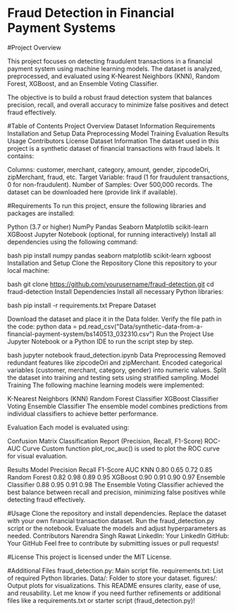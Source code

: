 # Fraud Detection in Financial Payment Systems

#Project Overview

This project focuses on detecting fraudulent transactions in a financial payment system using machine learning models. The dataset is analyzed, preprocessed, and evaluated using K-Nearest Neighbors (KNN), Random Forest, XGBoost, and an Ensemble Voting Classifier.

The objective is to build a robust fraud detection system that balances precision, recall, and overall accuracy to minimize false positives and detect fraud effectively.


#Table of Contents
Project Overview
Dataset Information
Requirements
Installation and Setup
Data Preprocessing
Model Training
Evaluation
Results
Usage
Contributors
License
Dataset Information
The dataset used in this project is a synthetic dataset of financial transactions with fraud labels. It contains:

Columns: customer, merchant, category, amount, gender, zipcodeOri, zipMerchant, fraud, etc.
Target Variable: fraud (1 for fraudulent transactions, 0 for non-fraudulent).
Number of Samples: Over 500,000 records.
The dataset can be downloaded here (provide link if available).

#Requirements
To run this project, ensure the following libraries and packages are installed:

Python (3.7 or higher)
NumPy
Pandas
Seaborn
Matplotlib
scikit-learn
XGBoost
Jupyter Notebook (optional, for running interactively)
Install all dependencies using the following command:

bash
pip install numpy pandas seaborn matplotlib scikit-learn xgboost
Installation and Setup
Clone the Repository
Clone this repository to your local machine:

bash
git clone https://github.com/yourusername/fraud-detection.git
cd fraud-detection
Install Dependencies
Install all necessary Python libraries:

bash
pip install -r requirements.txt
Prepare Dataset

Download the dataset and place it in the Data folder.
Verify the file path in the code:
python
data = pd.read_csv("Data/synthetic-data-from-a-financial-payment-system/bs140513_032310.csv")
Run the Project
Use Jupyter Notebook or a Python IDE to run the script step by step.

bash
jupyter notebook fraud_detection.ipynb
Data Preprocessing
Removed redundant features like zipcodeOri and zipMerchant.
Encoded categorical variables (customer, merchant, category, gender) into numeric values.
Split the dataset into training and testing sets using stratified sampling.
Model Training
The following machine learning models were implemented:

K-Nearest Neighbors (KNN)
Random Forest Classifier
XGBoost Classifier
Voting Ensemble Classifier
The ensemble model combines predictions from individual classifiers to achieve better performance.

Evaluation
Each model is evaluated using:

Confusion Matrix
Classification Report (Precision, Recall, F1-Score)
ROC-AUC Curve
Custom function plot_roc_auc() is used to plot the ROC curve for visual evaluation.

Results
Model	Precision	Recall	F1-Score	AUC
KNN	0.80	0.65	0.72	0.85
Random Forest	0.82	0.98	0.89	0.95
XGBoost	0.90	0.91	0.90	0.97
Ensemble Classifier	0.88	0.95	0.91	0.98
The Ensemble Voting Classifier achieved the best balance between recall and precision, minimizing false positives while detecting fraud effectively.

#Usage
Clone the repository and install dependencies.
Replace the dataset with your own financial transaction dataset.
Run the fraud_detection.py script or the notebook.
Evaluate the models and adjust hyperparameters as needed.
Contributors
Narendra Singh Rawat
LinkedIn: Your LinkedIn
GitHub: Your GitHub
Feel free to contribute by submitting issues or pull requests!

#License
This project is licensed under the MIT License.

#Additional Files
fraud_detection.py: Main script file.
requirements.txt: List of required Python libraries.
Data/: Folder to store your dataset.
figures/: Output plots for visualizations.
This README ensures clarity, ease of use, and reusability. Let me know if you need further refinements or additional files like a requirements.txt or starter script (fraud_detection.py)!
